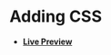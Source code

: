 # Adding CSS

- [**Live Preview**](https://tahmid-sarker.github.io/Web-Mastery/CSS/Adding%20CSS/index.html)